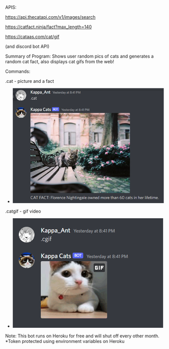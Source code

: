 APIS:

https://api.thecatapi.com/v1/images/search

https://catfact.ninja/fact?max_length=140

https://cataas.com/cat/gif

(and discord bot API)

Summary of Program: Shows user random pics of cats and generates a random cat fact, also displays cat gifs from the web!

Commands:

.cat - picture and a fact

* ![.cat](cat_pic_fact.png)

.catgif - gif video

* ![.cat](g1.png)

Note: This bot runs on Heroku for free and will shut off every other month. 
      *Token protected using environment variables on Heroku
